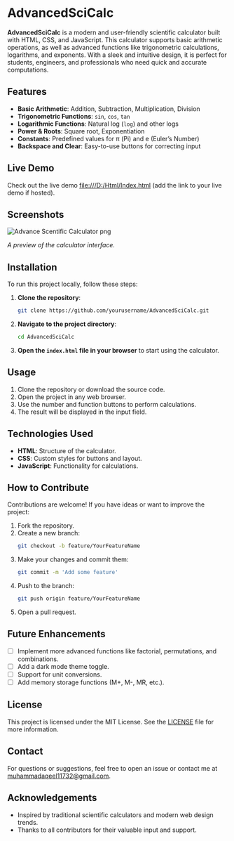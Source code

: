 # AdvancedSciCalc

**AdvancedSciCalc** is a modern and user-friendly scientific calculator built with HTML, CSS, and JavaScript. This calculator supports basic arithmetic operations, as well as advanced functions like trigonometric calculations, logarithms, and exponents. With a sleek and intuitive design, it is perfect for students, engineers, and professionals who need quick and accurate computations.

## Features

- **Basic Arithmetic**: Addition, Subtraction, Multiplication, Division
- **Trigonometric Functions**: `sin`, `cos`, `tan`
- **Logarithmic Functions**: Natural log (`log`) and other logs
- **Power & Roots**: Square root, Exponentiation
- **Constants**: Predefined values for π (Pi) and e (Euler’s Number)
- **Backspace and Clear**: Easy-to-use buttons for correcting input

## Live Demo

Check out the live demo [file:///D:/Html/Index.html](#) (add the link to your live demo if hosted).

## Screenshots

![Advance Scentific Calculator png](https://github.com/user-attachments/assets/1c537f20-5f09-4408-8380-54f58d97d1ea)
 
*A preview of the calculator interface.*

## Installation

To run this project locally, follow these steps:

1. **Clone the repository**:
    ```bash
    git clone https://github.com/yourusername/AdvancedSciCalc.git
    ```

2. **Navigate to the project directory**:
    ```bash
    cd AdvancedSciCalc
    ```

3. **Open the `index.html` file in your browser** to start using the calculator.

## Usage

1. Clone the repository or download the source code.
2. Open the project in any web browser.
3. Use the number and function buttons to perform calculations.
4. The result will be displayed in the input field.

## Technologies Used

- **HTML**: Structure of the calculator.
- **CSS**: Custom styles for buttons and layout.
- **JavaScript**: Functionality for calculations.

## How to Contribute

Contributions are welcome! If you have ideas or want to improve the project:

1. Fork the repository.
2. Create a new branch:
    ```bash
    git checkout -b feature/YourFeatureName
    ```
3. Make your changes and commit them:
    ```bash
    git commit -m 'Add some feature'
    ```
4. Push to the branch:
    ```bash
    git push origin feature/YourFeatureName
    ```
5. Open a pull request.

## Future Enhancements

- [ ] Implement more advanced functions like factorial, permutations, and combinations.
- [ ] Add a dark mode theme toggle.
- [ ] Support for unit conversions.
- [ ] Add memory storage functions (M+, M-, MR, etc.).

## License

This project is licensed under the MIT License. See the [LICENSE](LICENSE) file for more information.

## Contact

For questions or suggestions, feel free to open an issue or contact me at [muhammadaqeel11732@gmail.com](muhammadaqeel11732@gmail.com).

## Acknowledgements

- Inspired by traditional scientific calculators and modern web design trends.
- Thanks to all contributors for their valuable input and support.
